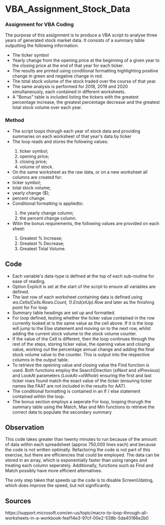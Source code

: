# VBA_Assignment_Stock_Data

<h3>Assignment for VBA Coding</h3>

<p>The purpose of this assignment is to produce a VBA script to analyse three years of generated stock market data. It consists of a summary table outputting the following information:</p><ul>
  <li>The ticker symbol</li>
  <li>Yearly change from the opening price at the beginning of a given year to the closing price at the end of that year for each ticker.</li>
  <li>The results are printed using conditional formatting highlighting positive change in green and negative change in red.</li>
  <li>The total stock volume of the stock traded over the course of that year.</li>
  <li>The same analysis is performed for 2018, 2019 and 2020 simultaneously, each contained in different worksheets.</li>
  <li>A "Bonus" table is included listing the tickers with the greatest percentage increase, the greatest percentage decrease and the greatest total stock volume over each year.</li></ul>

<h3>Method</h3><ul>
  <li>The script loops thorugh each year of stock data and providing summaries on each worksheet of that year's data by ticker</li>
  <li>The loop reads and stores the following values:</li><ol>
      <li>ticker symbol;</li>
      <li>opening price;</li>
      <li>closing price;</li>
      <li>volume of stock.</li></ol>
  <li>On the same worksheet as the raw data, or on a new worksheet all columns are created for:</li></ol>
      <li>ticker symbol;</li>
      <li>total stock volume;</li>
      <li>yearly change ($);</li>
      <li>percent change.</li></ol>
 <li>Conditional formatting is appliedto:</li><ol>
      <li>the yearly change column;</li>
      <li>the percent change column.</li></ol>
 <li>Witin the bonus requirements, the following values are provided on each sheet:</li><ol>
       <li>Greatest % Increase;</li>
       <li>Greatest % Decrease;</li>
       <li>Greatest Total Volume.</li></ol></ul>

  <h2>Code</h2><ul>
    <li>Each variable's data-type is defined at the top of each sub-routine for ease of reading.</li>
    <li>Option Explicit is set at the start of the script to ensure all variables are defined.</li>
    <li>The last row of each worksheet containing data is defined using <i>ws.Cells(Cells.Rows.Count, 1).End(xlUp).Row</i> and later as the finishing point for For loop</li>
    <li>Summary table headings are set up and formatted.</li>
    <li>For loop defined, testing whether the ticker value contained in the row currently looked at is the same value as the cell above. If it is the loop will jump to the Else statement and moving on to the next row, whilst  adding the current stock volume to the stock volume counter.</li>
    <li>If the value of the Cell is different, then the loop continues through the rest of the steps, storing ticker value, the opening value and closing value, working out the percentage annual change and adding the final stock volume value to the counter. This is output into the respective columns in the output table.</li>
    <li>To retrieve the opeining value and closing value the Find function is used. Both functions employ the SearchDirection (<i>xlNext</i> and <i>xlPrevious</i>) and LookAt parameters (<i>LookAt:=xlWhole</i>) ensuring the first and last ticker rows found match the exact value of the ticker (ensuring ticker names like FAAT are not included in the results for AAT). </li>
    <li>The conditional formatting is contained in an If / else statement contained wihtin the loop.</li>
    <li>The bonus section employs a seperate For loop, looping thorugh the summary table using the Match, Max and Min functions to retrieve the correct data to populate the secondary summary</li></ul>

<h2>Observation</h2>

<p>This code takes greater than twenty minutes to run because of the amount of data within each spreadsheet (approx 750,000 lines each) and because the code is not written optimally. Refactoring the code is not part of this exercise, but there are efficiencies that could be employed. The data can be stored in an array, which is exponentially faster than using ranges and treating each column seperately. Additionally, functions such as Find and Match possibly have more efficient alternatives.</p>
<p>The only step taken that speeds up the code is to disable ScreenUdating, which does improve the speed, but not significantly.</p>

<h2>Sources</h2>
https://support.microsoft.com/en-us/topic/macro-to-loop-through-all-worksheets-in-a-workbook-feef14e3-97cf-00e2-538b-5da40186e2b0

